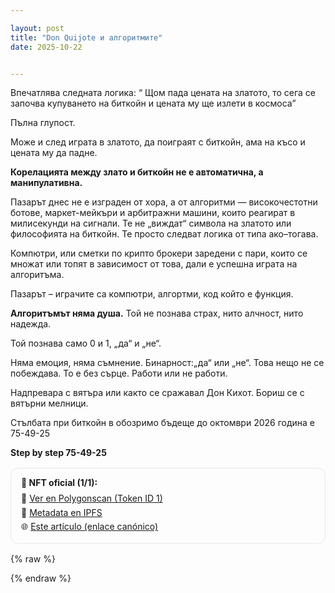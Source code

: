 ```yaml
---

layout: post
title: "Don Quijote и алгоритмите"
date: 2025-10-22


---
```



Впечатлява следната логика: “ Щом пада цената на златото, то сега се започва купуването на биткойн и цената му ще излети в космоса”

Пълна глупост.

Може и след играта в златото, да поиграят с биткойн, ама на късо и цената му да падне.

**Корелацията между злато и биткойн не е автоматична, а манипулативна.**

Пазарът днес не е изграден от хора, а от алгоритми — високочестотни ботове, маркет-мейкъри и арбитражни машини, които реагират в милисекунди на сигнали. Те не „виждат“ символа на златото или философията на биткойн. Те просто следват логика от типа ако–тогава.

Компютри, или сметки по крипто брокери заредени с пари, които се множат или топят в зависимост от това, дали е успешна играта на алгоритъма.

Пазарът – играчите са компютри, aлгортми, код който е функция. 

**Алгоритъмът няма душа.**
Той не познава страх, нито алчност, нито надежда.

Той познава само 0 и 1, „да“ и „не“.

Няма емоция, няма съмнение. Бинарност:„да“ или „не“. 
Това нещо не се побеждава. 
То е без сърце. 
Работи или не работи. 


Надпревара с вятъра или както се сражавал Дон Кихот. Бориш се с вятърни мелници.

Стълбата при биткойн в обозримо бъдеще до октомври 2026 година е 75-49-25 

**Step by step 75-49-25**

<!-- NFT vinculado al artículo -->
<div style="border:1px solid #e5e7eb;border-radius:12px;padding:14px 16px;margin:16px 0;">
  <strong>🎴 NFT oficial (1/1):</strong>
  <div style="margin-top:6px;line-height:1.6;">
    🔗 <a href="https://polygonscan.com/token/0xC08ec2b4D565D1c387D9bc83d829E7e290269eC0?a=1" target="_blank" rel="noopener">Ver en Polygonscan (Token ID 1)</a><br>
    📄 <a href="https://ipfs.io/ipfs/QmTuk7Zij8Ni1C25aGyR9UiZV1qVcaecUSifkAjRi2UCfR" target="_blank" rel="noopener">Metadata en IPFS</a><br>
    🌐 <a href="https://www.btctoday100k.com/2025/10/22/don-quijote-i-algoritmite.html" target="_blank" rel="noopener">Este artículo (enlace canónico)</a>
  </div>
</div>

{% raw %}
<script type="application/ld+json">
{
  "@context": "https://schema.org",
  "@type": "CreativeWork",
  "name": "Don Quijote и алгоритмите",
  "headline": "Don Quijote и алгоритмите",
  "inLanguage": "bg",
  "datePublished": "2025-10-22",
  "author": { "@type": "Person", "name": "mranpetrov" },
  "sameAs": [
    "https://polygonscan.com/token/0xC08ec2b4D565D1c387D9bc83d829E7e290269eC0?a=1",
    "https://ipfs.io/ipfs/QmTuk7Zij8Ni1C25aGyR9UiZV1qVcaecUSifkAjRi2UCfR"
  ]
}
</script>
{% endraw %}
